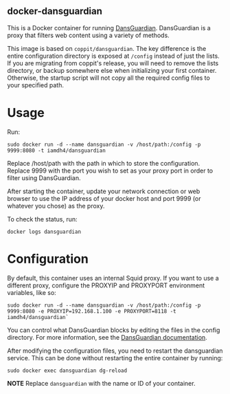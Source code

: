 docker-dansguardian
-------------------

This is a Docker container for running [DansGuardian](http://dansguardian.org/). DansGuardian is a proxy that filters web content using a variety of methods.

This image is based on `coppit/dansguardian`. The key difference is the entire configuration directory is exposed at `/config` instead of just the lists. If you are migrating from coppit's release, you will need to remove the lists directory, or backup somewhere else when initializing your first container. Otherwise, the startup script will not copy all the required config files to your specified path.

Usage
=====

Run:

```
sudo docker run -d --name dansguardian -v /host/path:/config -p 9999:8080 -t iamdh4/dansguardian
```
Replace /host/path with the path in which to store the configuration. Replace 9999 with the port you wish to set as your proxy port in order to filter using DansGuardian.

After starting the container, update your network connection or web browser to use the IP address of your docker host and port 9999 (or whatever you chose) as the proxy.

To check the status, run:

```
docker logs dansguardian
```
Configuration
=============

By default, this container uses an internal Squid proxy. If you want to use a different proxy, configure the PROXYIP and PROXYPORT environment variables, like so:

```
sudo docker run -d --name dansguardian -v /host/path:/config -p 9999:8080 -e PROXYIP=192.168.1.100 -e PROXYPORT=8118 -t iamdh4/dansguardian`
```

You can control what DansGuardian blocks by editing the files in the config directory. For more information, see the [DansGuardian documentation](http://dansguardian.org/downloads/detailedinstallation2.4.html#further).

After modifying the configuration files, you need to restart the dansguardian service. This can be done without restarting the entire container by running:
```
sudo docker exec dansguardian dg-reload
```
**NOTE** Replace `dansguardian` with the name or ID of your container.
